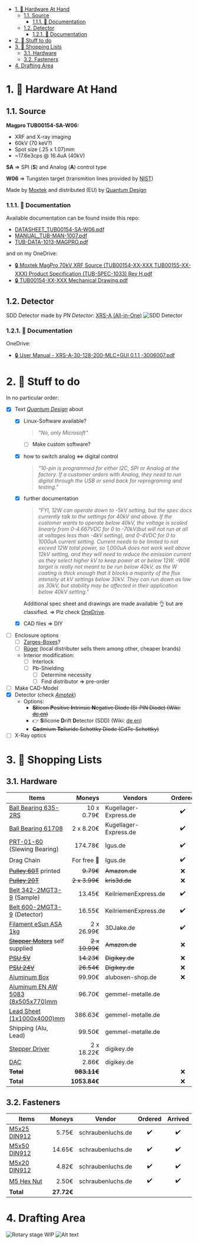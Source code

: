 <!-- LTeX: language=en-EN -->

- [1. 🔩 Hardware At Hand](#1--hardware-at-hand)
  - [1.1. Source](#11-source)
    - [1.1.1. 📜 Documentation](#111--documentation)
  - [1.2. Detector](#12-detector)
    - [1.2.1. 📜 Documentation](#121--documentation)
- [2. 👀 Stuff to do](#2--stuff-to-do)
- [3. 💸 Shopping Lists](#3--shopping-lists)
  - [3.1. Hardware](#31-hardware)
  - [3.2. Fasteners](#32-fasteners)
- [4. Drafting Area](#4-drafting-area)

# 1. 🔩 Hardware At Hand

## 1.1. Source

**Magpro TUB00154-SA-W06:**

* XRF and X-ray imaging
* 60kV (70 keV?)
* Spot size (.25 x 1.07)mm
* ~17.6e3cps @ 16.4uA (40kV)

**SA** => SPI (**S**) and Analog (**A**) control type

**W06** => Tungsten target (transmition lines provided by [NIST](https://physics.nist.gov/cgi-bin/XrayTrans/search.pl?element=W&lower=&upper=&units=eV))

Made by [Moxtek](https://moxtek.com/) and distributed (EU) by [Quantum Design](https://qd-europe.com/de/de/)

### 1.1.1. 📜 Documentation

Available documentation can be found inside this repo:

* [DATASHEET_TUB00154-SA-W06.pdf](docs/OnPaper/DATASHEET_TUB00154-SA-W06/DATASHEET_TUB00154-SA-W06.pdf)
* [MANUAL_TUB-MAN-1007.pdf](docs/OnPaper/MANUAL_TUB-MAN-1007/MANUAL_TUB-MAN-1007.pdf)
* [TUB-DATA-1013-MAGPRO.pdf](docs/Online/TUB-DATA-1013-MAGPRO.pdf)

and on my OneDrive:

* [🔒 Moxtek MagPro 70kV  XRF Source (TUB00154-XX-XXX  TUB00155-XX-XXX) Product Specification (TUB-SPEC-1033) Rev H.pdf](https://hsrheinmain-my.sharepoint.com/:b:/g/personal/lmy9f42u92_hsrheinmain_onmicrosoft_com/EV1KUsbPE4NGpiN00cES0QcBQOVuTafLMZQphgjChVBe-A?email=daniel.muenstermann%40hs-rm.de&e=YY6j7k)
* [🔒 TUB00154-XX-XXX Mechanical Drawing.pdf](https://hsrheinmain-my.sharepoint.com/:b:/g/personal/lmy9f42u92_hsrheinmain_onmicrosoft_com/Eb5gZbNKkz1OtNJbWsKaR_sB0skO_YVYC2-HvIApNUwNWA?email=daniel.muenstermann%40hs-rm.de&e=mrExvE)

## 1.2. Detector

SDD Detector made by *PN Detector*: [XRS-A (All-in-One)](https://pndetector.de/products-applications/the-xrf-spectrometer-all-in-one/)
![SDD Detector](pictures/detector.jpg)

### 1.2.1. 📜 Documentation

OneDrive:

* [🔒 User Manual - XRS-A-30-128-200-MLC+GUI 0.1.1 -3006007.pdf](https://hsrheinmain-my.sharepoint.com/:b:/g/personal/lmy9f42u92_hsrheinmain_onmicrosoft_com/EWPr4Hw9F3tDvXxqMdxp95wBGIPgKuyxWKV6rSSlt5RyFA?email=daniel.muenstermann%40hs-rm.de&e=1WMr1p)

# 2. 👀 Stuff to do

In no particular order:

* [x] Text *[Quantum Design](https://qd-europe.com/de/de/)* about
  * [x] Linux-Software available?
  
    >*"No, only Microsoft"*

    * [ ] Make custom software?
  * [x] how to switch analog <=> digital control

    >*"10-pin is programmed for either I2C, SPI or Analog at the factory.  If a customer orders with Analog, they need to run digital through the USB or send back for reprograming and testing."*

  * [x] further documentation

    >*"FYI, 12W can operate down to -5kV setting, but the spec docs currently talk to the settings for 40kV and above.  If the customer wants to operate below 40kV, the voltage is scaled linearly from 0-4.667VDC for 0 to -70kV(but will not run at all at voltages less than -4kV setting), and 0-4VDC for 0 to 1000uA current setting.  Current needs to be limited to not exceed 12W total power, so 1,000uA does not work well above 12kV setting, and they will need to reduce the emission current as they select higher kV to keep power at or below 12W.  -W06 target is really not meant to be run below 40kV, as the W coating is thick enough that it blocks a majority of the flux intensity at kV settings below 30kV.  They can run down as low as 30kV, but stability may be affected in their application below 40kV setting."*

    Additional spec sheet and drawings are made available 👌 but are classified. => Plz check [OneDrive](https://hsrheinmain-my.sharepoint.com/:f:/g/personal/lmy9f42u92_hsrheinmain_onmicrosoft_com/Eu1u_OxAc6tNtfoioA8n_JEBt5x4kzV99mTDH0zqPgQLmQ?email=daniel.muenstermann%40hs-rm.de&e=uNh9up).
  * [x] CAD files => DIY
* [ ] Enclosure options
  * [ ] [Zarges-Boxes](https://www.zarges.com/de/produkte/verpacken-transportieren/kisten)?
  * [ ] [Rüger](https://www.rueger-industriebedarf.com/) (local distributer sells them among other, cheaper brands)
  * Interior modification:
    * [ ] Interlock
    * [ ] Pb-Shielding
      * [ ] Determine necessity
      * [ ] Find distributor => pre-order
* [ ] Make CAD-Model
* [x] Detector (check [*Amptek*](https://www.amptek.com/products/x-ray-detectors/x-ray-detector-selection-guide))
  * Options:
    * ~~**Si**licon **P**ositive **I**ntrinsic **N**egative Diode (Si-PIN Diode) (Wiki: [de](https://de.wikipedia.org/wiki/Pin-Diode),[en](https://en.wikipedia.org/wiki/PIN_diode))~~
    * 👉 **S**ilicone **D**rift **D**etector (SDD) (Wiki: [de](https://de.wikipedia.org/wiki/Siliziumdriftdetektor),[en](https://en.wikipedia.org/wiki/Silicon_drift_detector))
    * ~~**Ca**dmium **Te**lluride Schottky Diode (CdTe-Schottky)~~
* [ ] X-Ray optics

# 3. 💸 Shopping Lists

## 3.1. Hardware

| **Items**                                                                                                                                                                                                                                                              |        **Moneys** | **Vendors**                |    **Ordered**     |    **Arrived**     |
| ---------------------------------------------------------------------------------------------------------------------------------------------------------------------------------------------------------------------------------------------------------------------- | ----------------: | -------------------------- | :----------------: | :----------------: |
| [Ball Bearing 635-2RS](https://www.kugellager-express.de/miniatur-kugellager-635-2rs-5x19x6-mm)                                                                                                                                                                        |        10 x 0.79€ | Kugellager-Express.de      | :heavy_check_mark: | :heavy_check_mark: |
| [Ball Bearing 61708](https://www.kugellager-express.de/rillenkugellager-6708-61708-2rs-40x50x6-mm)                                                                                                                                                                     |         2 x 8.20€ | Kugellager-Express.de      | :heavy_check_mark: | :heavy_check_mark: |
| [PRT-01-60](https://www.igus.de/product/iglidur_PRT_01_AL_J?artnr=PRT-01-60) (Slewing Bearing)                                                                                                                                                                         |           174.78€ | Igus.de                    | :heavy_check_mark: | :heavy_check_mark: |
| Drag Chain                                                                                                                                                                                                                                                             | For free :muscle: | Igus.de                    | :heavy_check_mark: | :heavy_check_mark: |
| ~~[Pulley 60T](https://www.amazon.de/Saipor-Zahnriemenrad-Riemenscheibe-Synchronrad-Zahnriemenscheibe/dp/B08ZSL7BH9/ref=sr_1_2?keywords=pulley%2B60t&sr=8-2&th=1)~~ printed                                         |         ~~9.79€~~ | ~~Amazon.de~~              |        :x:         |                    |
| ~~[Pulley 20T](https://www.kris3d.de/products/pulley-20t-2gt-w9-b5-black)~~    |         ~~2 x 3.99€~~ | ~~kris3d.de~~                  |        :x:         |                    |
| [Belt 342-2MGT3-9](https://www.keilriemenexpress.de/zahnflachriemen-zahnriemen-shop/gates-zahnriemen-powergrip-gt3/zahnflachriemen-2m-gt3/zahnflachriemen-2m-gt3-9-mm/2mgt3-342-lw-9-mm-powergripr-gt3.html) (Sample)                                                  |            13.45€ | KeilriemenExpress.de       | :heavy_check_mark: | :heavy_check_mark: |
| [Belt 600-2MGT3-9](https://www.keilriemenexpress.de/zahnflachriemen-zahnriemen-shop/gates-zahnriemen-powergrip-gt3/zahnflachriemen-2m-gt3/zahnflachriemen-2m-gt3-9-mm/2mgt3-600-lw-9-mm-powergripr-gt3.html) (Detector)                                                |            16.55€ | KeilriemenExpress.de       | :heavy_check_mark: | :heavy_check_mark: |
| [Filament eSun ASA 1kg](https://www.3djake.de/esun/easa-schwarz)                                                                                                                                                                                                       |        2 x 26.99€ | 3DJake.de                  | :heavy_check_mark: | :heavy_check_mark: |
| ~~[Stepper Motors](https://www.amazon.de/STEPPERONLINE-Schrittmotor-55Ncm-Meter-3D-Drucker/dp/B0B93HTR87/ref=sr_1_6?__mk_de_DE=%C3%85M%C3%85%C5%BD%C3%95%C3%91&crid=2FD8SIDGO2PCX&keywords=stepperonline&sprefix=stepperonline%2Caps%2C98&sr=8-6&th=1)~~ self supplied |    ~~2 x 10.99€~~ | ~~Amazon.de~~              |        :x:         |                    |
| ~~[PSU 5V](https://www.digikey.de/en/products/detail/mean-well-usa-inc/RS-25-5/7706180)~~                                                                                                                                                                                  |            ~~14.23€~~ | ~~Digikey.de~~                 |        :x:         |                    |
| ~~[PSU 24V](https://www.digikey.de/en/products/detail/mean-well-usa-inc/LRS-150-24/7705015)~~                                                                                                                                                                              |            ~~26.54€~~ | ~~Digikey.de~~                 |        :x:         |                    |
| [Aluminum Box](https://www.aluboxen-shop.de/aluboxen-mit-deckel/alukiste-xxl-130-liter)                                                                                                                                        |           99.90€ | aluboxen-shop.de |        :x:         |                    |
| [Aluminum EN AW 5083 (8x505x770)mm](https://www.gemmel-metalle.de/aluminium/platten/5083/aluminiumplatte-213.html) | 96.70€ | gemmel-metalle.de |  |  |
| [Lead Sheet (1x1000x4000)mm](https://www.gemmel-metalle.de/blei/bleche/blei/bleibleche-4695.html) | 386.63€ | gemmel-metalle.de |  |  |
| Shipping (Alu, Lead) | 99.50€ | gemmel-metalle.de |  |  |
| [Stepper Driver](https://www.digikey.de/de/products/detail/trinamic-motion-control-gmbh/TMC2209SILENTSTEPSTICK/10232488) | 2 x 18.22€ | digikey.de |  |  |
| [DAC](https://www.digikey.de/de/products/detail/microchip-technology/MCP4912-E-P/2332828) | 2.86€ | digikey.de |  |  |
| ~~**Total**~~                                                                                                                                                                                                                                                              |       ~~**983.11€**~~ |                            |        :x:         |                    |
| **Total**                                                                                                                                                                                                                                                              |       **1053.84€** |                            |        :x:         |                    |

## 3.2. Fasteners

| **Items**                                                                                                | **Moneys** | **Vendor**        |    **Ordered**     | **Arrived** |
| -------------------------------------------------------------------------------------------------------- | ---------: | ----------------- | :----------------: | :---------: |
| [M5x25 DIN912](https://www.schraubenluchs.de/100-Stueck-Zylinderschrauben-ISO-4762-DIN-912-A2-70-M-5x25) |      5.75€ | schraubenluchs.de | :heavy_check_mark: |       :heavy_check_mark:      |
| [M5x50 DIN912](https://www.schraubenluchs.de/100-Stueck-Zylinderschrauben-ISO-4762-DIN-912-A2-70-M-5x50) |     14.65€ | schraubenluchs.de | :heavy_check_mark: |      :heavy_check_mark:       |
| [M5x20 DIN912](https://www.schraubenluchs.de/100-Stueck-Zylinderschrauben-ISO-4762-DIN-912-A2-70-M-5x20) |      4.82€ | schraubenluchs.de | :heavy_check_mark: |      :heavy_check_mark:       |
| [M5 Hex Nut](https://www.schraubenluchs.de/200-Stueck-Sechskantmuttern-DIN-934-A2-M5)                    |      2.50€ | schraubenluchs.de | :heavy_check_mark: |     :heavy_check_mark:        |
| **Total**                                                                                                | **27.72€** |                   |                    |             |

# 4. Drafting Area

![Rotary stage WIP](pictures/rot_stage_draft.gif)
![Alt text](pictures/rot_stage_parts.jpg)
